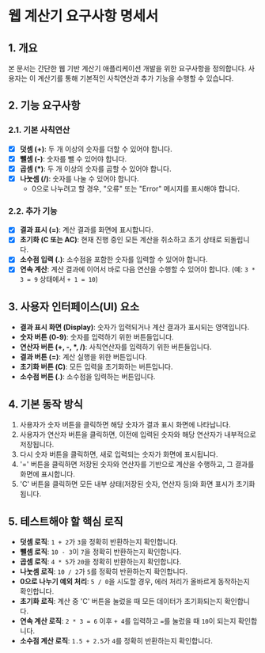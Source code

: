 # 웹 계산기 요구사항 명세서

## 1. 개요
본 문서는 간단한 웹 기반 계산기 애플리케이션 개발을 위한 요구사항을 정의합니다. 사용자는 이 계산기를 통해 기본적인 사칙연산과 추가 기능을 수행할 수 있습니다.

## 2. 기능 요구사항

### 2.1. 기본 사칙연산
- [x] **덧셈 (+)**: 두 개 이상의 숫자를 더할 수 있어야 합니다.
- [x] **뺄셈 (-)**: 숫자를 뺄 수 있어야 합니다.
- [x] **곱셈 (*)**: 두 개 이상의 숫자를 곱할 수 있어야 합니다.
- [x] **나눗셈 (/)**: 숫자를 나눌 수 있어야 합니다.
    - 0으로 나누려고 할 경우, "오류" 또는 "Error" 메시지를 표시해야 합니다.

### 2.2. 추가 기능
- [x] **결과 표시 (=)**: 계산 결과를 화면에 표시합니다.
- [x] **초기화 (C 또는 AC)**: 현재 진행 중인 모든 계산을 취소하고 초기 상태로 되돌립니다.
- [x] **소수점 입력 (.)**: 소수점을 포함한 숫자를 입력할 수 있어야 합니다.
- [x] **연속 계산**: 계산 결과에 이어서 바로 다음 연산을 수행할 수 있어야 합니다. (예: `3 * 3 = 9` 상태에서 `+ 1 = 10`)

## 3. 사용자 인터페이스(UI) 요소

- **결과 표시 화면 (Display)**: 숫자가 입력되거나 계산 결과가 표시되는 영역입니다.
- **숫자 버튼 (0-9)**: 숫자를 입력하기 위한 버튼들입니다.
- **연산자 버튼 (+, -, *, /)**: 사칙연산자를 입력하기 위한 버튼들입니다.
- **결과 버튼 (=)**: 계산 실행을 위한 버튼입니다.
- **초기화 버튼 (C)**: 모든 입력을 초기화하는 버튼입니다.
- **소수점 버튼 (.)**: 소수점을 입력하는 버튼입니다.

## 4. 기본 동작 방식

1.  사용자가 숫자 버튼을 클릭하면 해당 숫자가 결과 표시 화면에 나타납니다.
2.  사용자가 연산자 버튼을 클릭하면, 이전에 입력된 숫자와 해당 연산자가 내부적으로 저장됩니다.
3.  다시 숫자 버튼을 클릭하면, 새로 입력되는 숫자가 화면에 표시됩니다.
4.  '=' 버튼을 클릭하면 저장된 숫자와 연산자를 기반으로 계산을 수행하고, 그 결과를 화면에 표시합니다.
5.  'C' 버튼을 클릭하면 모든 내부 상태(저장된 숫자, 연산자 등)와 화면 표시가 초기화됩니다.

## 5. 테스트해야 할 핵심 로직

- **덧셈 로직**: `1 + 2`가 `3`을 정확히 반환하는지 확인합니다.
- **뺄셈 로직**: `10 - 3`이 `7`을 정확히 반환하는지 확인합니다.
- **곱셈 로직**: `4 * 5`가 `20`을 정확히 반환하는지 확인합니다.
- **나눗셈 로직**: `10 / 2`가 `5`를 정확히 반환하는지 확인합니다.
- **0으로 나누기 예외 처리**: `5 / 0`을 시도할 경우, 에러 처리가 올바르게 동작하는지 확인합니다.
- **초기화 로직**: 계산 중 'C' 버튼을 눌렀을 때 모든 데이터가 초기화되는지 확인합니다.
- **연속 계산 로직**: `2 * 3 = 6` 이후 `+ 4`를 입력하고 `=`를 눌렀을 때 `10`이 되는지 확인합니다.
- **소수점 계산 로직**: `1.5 + 2.5`가 `4`를 정확히 반환하는지 확인합니다.
